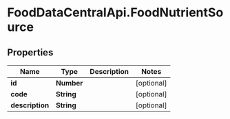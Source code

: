 # FoodDataCentralApi.FoodNutrientSource

## Properties
Name | Type | Description | Notes
------------ | ------------- | ------------- | -------------
**id** | **Number** |  | [optional] 
**code** | **String** |  | [optional] 
**description** | **String** |  | [optional] 
